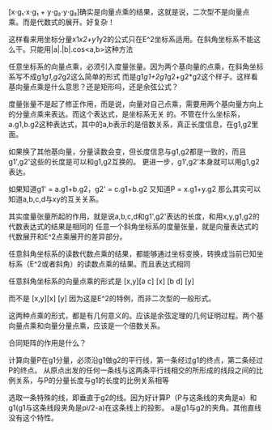 [x⋅g₁⋅x⋅g₁ + y⋅g₂⋅y⋅g₂]确实是向量点乘的结果，这就是说，二次型不是向量点乘。而是代数式的展开。好复杂！

这样看来用坐标分量x1*x2+y1*y2的公式只在E^2坐标系适用。在斜角坐标系不能这么干。只能用|a|.|b|.cos<a,b>这种方法

任意坐标系的向量点乘，必须引入度量张量。因为两个基向量的点乘，在斜角坐标系写不成g1*g1,g2*g2这么简单的形式
而是g1*g1+2g1*g2+g2*g2这个样子。这样看基向量点乘是什么意思？还是矩形吗，还是余弦公式？

度量张量不是起了修正作用，而是说，向量对自己点乘，需要用两个基向量方向上的分量点乘来表达。而这个表达式，是坐标系无关
的。不管在什么坐标系，a.g1,b.g2这种表达式，其中的a,b表示的是倍数关系，真正长度信息，在g1,g2里面。

如果换了其他基向量，分量读数会变，但长度信息与g1,g2都是一致的，而且g1',g2'这些的长度是可以和g1,g2互换的。
更进一步，g1',g2'本身就可以用g1,g2表达。 

如果知道g1' = a.g1+b.g2，g2' = c.g1+b.g2
又知道P = x.g1+y.g2
那么其实可以知道a,b,c,d与xy的互关关系。

其实度量张量所起的作用，就是说a,b,c,d和g1',g2'表达的长度，和用x,y,g1,g2的代数表达式的结果是相同的
任意一个斜角坐标系的度量张量，就是向量表达式的代数展开和E^2点乘展开的差异部分。


任意斜角坐标系的读数代数点乘的结果，都能够通过坐标变换，转换成当前已知坐标系（E^2或者斜角）的读数点乘的结果。而且表达式相同


任意斜角坐标系的向量点乘的形式是
[x,y][a c] [x]
     [b d] [y]
     
而不是
[x,y][x]
     [y]
因为这是E^2的特例，而非二次型的一般形式。


这两种点乘的形式，都是有几何意义的。应该是余弦定理的几何证明过程。两个基向量点乘和向量分量点乘，应该是一个倍数关系。

合同矩阵的作用是什么？           

计算向量P在g1分量，必须沿g1做g2的平行线，第一条经过g1的终点，第二条经过P的终点。
从原点出发的任何一条线与这两条平行线相交的所形成的线段之间的比例关系，与P的分量长度与g1的长度的比例关系相等

选取一条特殊的线，即垂直于g2的线。因为好计算P（P与这条线的夹角是a）和g1(g1与这条线段夹角是pi/2-a)在这条线上的投影。
a是g1与g2的夹角。其他直线没有这个特性。